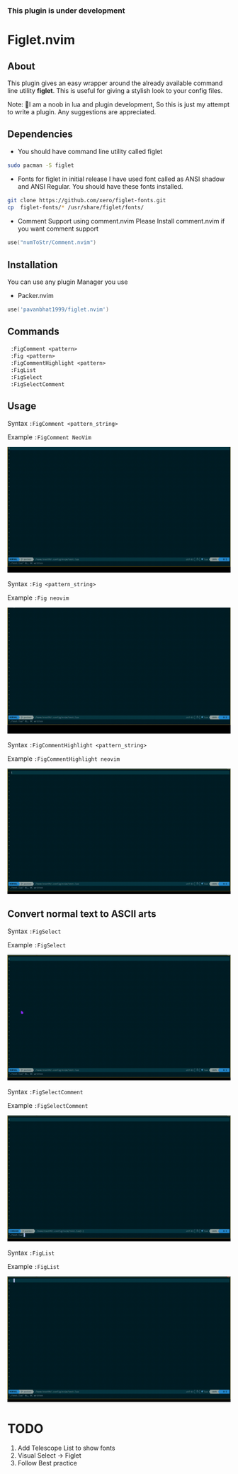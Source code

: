 ### This plugin is under development

# Figlet.nvim

## About
This plugin gives an easy wrapper around the already available command line utility **figlet**. This is useful for giving a stylish look to your config files.

Note: 🙇I am a noob in lua and plugin development, So this is just my attempt to write a plugin. Any suggestions are appreciated.

## Dependencies
- You should have command line utility called figlet
```bash
sudo pacman -S figlet
```
- Fonts for figlet in initial release I have used font called as ANSI shadow and ANSI Regular. You should have these fonts installed.
```bash
git clone https://github.com/xero/figlet-fonts.git
cp  figlet-fonts/* /usr/share/figlet/fonts/
```

- Comment Support using comment.nvim
Please Install comment.nvim if you want comment support
```lua
use("numToStr/Comment.nvim")
```

## Installation

You can use any plugin Manager you use
- Packer.nvim
```lua
use('pavanbhat1999/figlet.nvim')
```
## Commands

```vim
 :FigComment <pattern>
 :Fig <pattern>
 :FigCommentHighlight <pattern>
 :FigList
 :FigSelect
 :FigSelectComment
```

## Usage
Syntax  `:FigComment <pattern_string>`

Example `:FigComment NeoVim`

![Main Fig](doc/GIFS/FigComment.gif)

Syntax  `:Fig <pattern_string>`

Example  `:Fig neovim`

![Main Fig](doc/GIFS/Fig.gif)

Syntax  `:FigCommentHighlight <pattern_string>`

Example  `:FigCommentHighlight neovim`

![Main Fig](doc/GIFS/FigHighlight.gif)

## Convert normal text to ASCII arts

Syntax `:FigSelect`

Example `:FigSelect`

![Main Fig](doc/GIFS/FigSelect.gif)

Syntax `:FigSelectComment`

Example `:FigSelectComment`

![Main Fig](doc/GIFS/FigSelectcomment.gif)

Syntax `:FigList`

Example `:FigList`

![Main Fig](doc/GIFS/FigList.gif)

# TODO

1. Add Telescope List to show fonts
2. Visual Select -> Figlet
3. Follow Best practice

